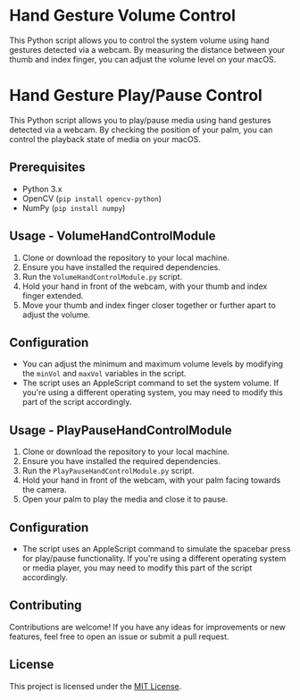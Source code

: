 # Hand Gesture Volume Control

This Python script allows you to control the system volume using hand gestures detected via a webcam. By measuring the distance between your thumb and index finger, you can adjust the volume level on your macOS.

# Hand Gesture Play/Pause Control

This Python script allows you to play/pause media using hand gestures detected via a webcam. By checking the position of your palm, you can control the playback state of media on your macOS.

## Prerequisites

- Python 3.x
- OpenCV (`pip install opencv-python`)
- NumPy (`pip install numpy`)

## Usage - VolumeHandControlModule

1. Clone or download the repository to your local machine.
2. Ensure you have installed the required dependencies.
3. Run the `VolumeHandControlModule.py` script.
4. Hold your hand in front of the webcam, with your thumb and index finger extended.
5. Move your thumb and index finger closer together or further apart to adjust the volume.

## Configuration

- You can adjust the minimum and maximum volume levels by modifying the `minVol` and `maxVol` variables in the script.
- The script uses an AppleScript command to set the system volume. If you're using a different operating system, you may need to modify this part of the script accordingly.

## Usage - PlayPauseHandControlModule

1. Clone or download the repository to your local machine.
2. Ensure you have installed the required dependencies.
3. Run the `PlayPauseHandControlModule.py` script.
4. Hold your hand in front of the webcam, with your palm facing towards the camera.
5. Open your palm to play the media and close it to pause.

## Configuration

- The script uses an AppleScript command to simulate the spacebar press for play/pause functionality. If you're using a different operating system or media player, you may need to modify this part of the script accordingly.

## Contributing

Contributions are welcome! If you have any ideas for improvements or new features, feel free to open an issue or submit a pull request.

## License

This project is licensed under the [MIT License](LICENSE).
